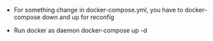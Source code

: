 - For something change in docker-compose.yml, you have to docker-compose down and up for reconfig

- Run docker as daemon
docker-compose up -d
